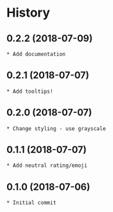 # History

## 0.2.2 (2018-07-09)
    * Add documentation

## 0.2.1 (2018-07-07)
    * Add tooltips!

## 0.2.0 (2018-07-07)
    * Change styling - use grayscale

## 0.1.1 (2018-07-07)
    * Add neutral rating/emoji

## 0.1.0 (2018-07-06)
    * Initial commit
